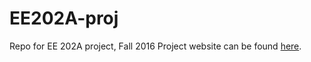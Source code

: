# EE202A-proj
Repo for EE 202A project, Fall 2016
Project website can be found [here](https://crowbat.github.io/EE202A-proj/).